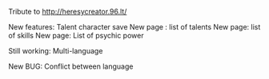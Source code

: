 Tribute to http://heresycreator.96.lt/

New features:
Talent
character save
New page : list of talents
New page: list of skills
New page: List of psychic power

Still working:
Multi-language

New BUG:
Conflict between language
